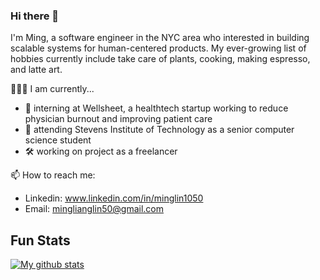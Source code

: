 ### Hi there 👋

I'm Ming, a software engineer in the NYC area who interested in building scalable systems for human-centered products. My ever-growing list of hobbies currently include take care of plants, cooking, making espresso, and latte art.

🏃🏻‍♂️ I am currently...

- 🏥 interning at Wellsheet, a healthtech startup working to reduce physician burnout and improving patient care
- 🌱 attending Stevens Institute of Technology as a senior computer science student
- 🛠 working on project as a freelancer

📫 How to reach me:
- Linkedin: www.linkedin.com/in/minglin1050
- Email: minglianglin50@gmail.com


## Fun Stats  
<a href="https://github.com/anuraghazra/github-readme-stats">
  <img align="center" src="https://github-readme-stats.anuraghazra1.vercel.app/api?username=ming1in&show_icons=true&line_height=27&include_all_commits=true" alt="My github stats" />
</a>  

<!--
 <a href="https://github.com/anuraghazra/github-readme-stats">
  <img align="center" src="https://github-readme-stats.vercel.app/api/top-langs/?username=ming1in&langs_count=5" />
</a> 
-->

<!--
**ming1in/ming1in** is a ✨ _special_ ✨ repository because its `README.md` (this file) appears on your GitHub profile.

Here are some ideas to get you started:

- 🔭 I’m currently working on ...
- 🌱 I’m currently learning ...
- 👯 I’m looking to collaborate on ...
- 🤔 I’m looking for help with ...
- 💬 Ask me about ...
- 📫 How to reach me: ...
- 😄 Pronouns: ...
- ⚡ Fun fact: ...
-->
